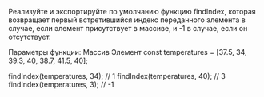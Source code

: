 Реализуйте и экспортируйте по умолчанию функцию findIndex, 
которая возвращает первый встретившийся индекс переданного элемента в случае, 
если элемент присутствует в массиве, и -1 в случае, если он отсутствует.

Параметры функции:
Массив
Элемент
const temperatures = [37.5, 34, 39.3, 40, 38.7, 41.5, 40];

findIndex(temperatures, 34); // 1
findIndex(temperatures, 40); // 3
findIndex(temperatures, 3);  // -1